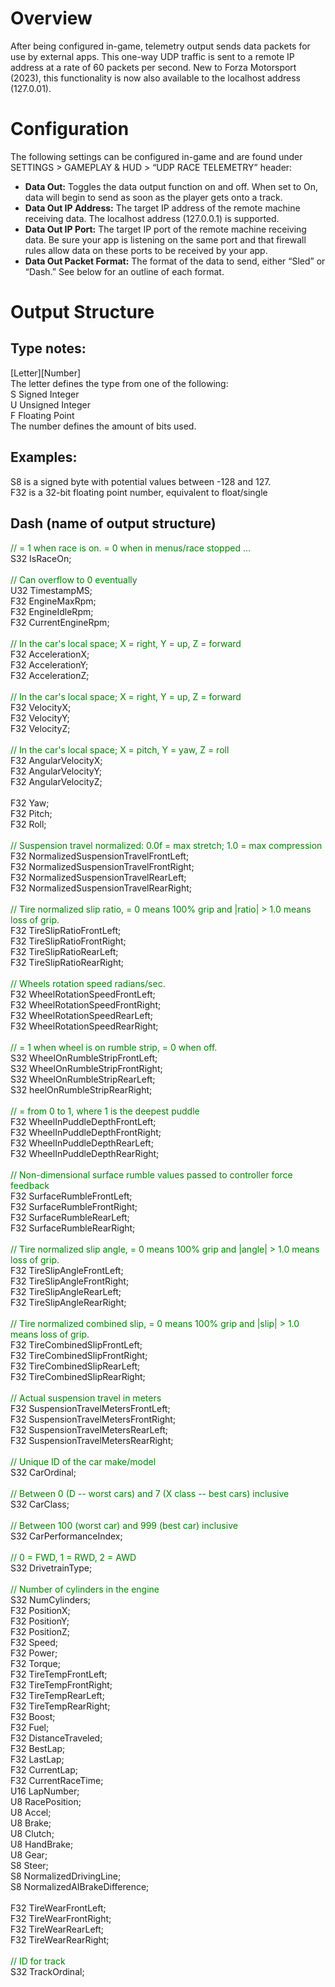 # Overview

After being configured in-game, telemetry output sends data packets for use by external apps. This one-way UDP traffic is sent to a remote IP address at a rate of 60 packets per second. New to Forza Motorsport (2023), this functionality is now also available to the localhost address (127.0.01).

# Configuration

The following settings can be configured in-game and are found under SETTINGS > GAMEPLAY & HUD > “UDP RACE TELEMETRY” header:

- **Data Out:** Toggles the data output function on and off. When set to On, data will begin to send as soon as the player gets onto a track.
- **Data Out IP Address:** The target IP address of the remote machine receiving data. The localhost address (127.0.0.1) is supported.
- **Data Out IP Port:** The target IP port of the remote machine receiving data. Be sure your app is listening on the same port and that firewall rules allow data on these ports to be received by your app.
- **Data Out Packet Format:** The format of the data to send, either “Sled” or “Dash.” See below for an outline of each format.

# Output Structure

## Type notes:

[Letter][Number]</br>
The letter defines the type from one of the following:</br>
S Signed Integer</br>
U Unsigned Integer</br>
F Floating Point</br>
The number defines the amount of bits used.</br>

## Examples:

S8 is a signed byte with potential values between -128 and 127.</br>
F32 is a 32-bit floating point number, equivalent to float/single
</br>

## Dash (name of output structure)

<span style="color: #008000;">// = 1 when race is on. = 0 when in menus/race stopped …</span></br>
S32 IsRaceOn;</br>
</br>
<span style="color: #008000;">// Can overflow to 0 eventually</span></br>
U32 TimestampMS;</br>
F32 EngineMaxRpm;</br>
F32 EngineIdleRpm;</br>
F32 CurrentEngineRpm;</br>
</br>
<span style="color: #008000;">// In the car's local space; X = right, Y = up, Z = forward</span></br>
F32 AccelerationX;</br>
F32 AccelerationY;</br>
F32 AccelerationZ;</br>
</br>
<span style="color: #008000;">// In the car's local space; X = right, Y = up, Z = forward</span></br>
F32 VelocityX;</br>
F32 VelocityY;</br>
F32 VelocityZ;</br>
</br>
<span style="color: #008000;">// In the car's local space; X = pitch, Y = yaw, Z = roll</span></br>
F32 AngularVelocityX;</br>
F32 AngularVelocityY;</br>
F32 AngularVelocityZ;</br>
</br>
F32 Yaw;</br>
F32 Pitch;</br>
F32 Roll;</br>
</br>
<span style="color: #008000;">// Suspension travel normalized: 0.0f = max stretch; 1.0 = max compression</span></br>
F32 NormalizedSuspensionTravelFrontLeft;</br>
F32 NormalizedSuspensionTravelFrontRight;</br>
F32 NormalizedSuspensionTravelRearLeft;</br>
F32 NormalizedSuspensionTravelRearRight;</br>
</br>
<span style="color: #008000;">// Tire normalized slip ratio, = 0 means 100% grip and |ratio| &gt; 1.0 means loss of grip.</span></br>
F32 TireSlipRatioFrontLeft;</br>
F32 TireSlipRatioFrontRight;</br>
F32 TireSlipRatioRearLeft;</br>
F32 TireSlipRatioRearRight;</br>
</br>
<span style="color: #008000;">// Wheels rotation speed radians/sec.</span></br>
F32 WheelRotationSpeedFrontLeft;</br>
F32 WheelRotationSpeedFrontRight;</br>
F32 WheelRotationSpeedRearLeft;</br>
F32 WheelRotationSpeedRearRight;</br>
</br>
<span style="color: #008000;">// = 1 when wheel is on rumble strip, = 0 when off.</span></br>
S32 WheelOnRumbleStripFrontLeft;</br>
S32 WheelOnRumbleStripFrontRight;</br>
S32 WheelOnRumbleStripRearLeft;</br>
S32 heelOnRumbleStripRearRight;</br>
</br>
<span style="color: #008000;">// = from 0 to 1, where 1 is the deepest puddle</span></br>
F32 WheelInPuddleDepthFrontLeft;</br>
F32 WheelInPuddleDepthFrontRight;</br>
F32 WheelInPuddleDepthRearLeft;</br>
F32 WheelInPuddleDepthRearRight;</br>
</br>
<span style="color: #008000;">// Non-dimensional surface rumble values passed to controller force feedback</span></br>
F32 SurfaceRumbleFrontLeft;</br>
F32 SurfaceRumbleFrontRight;</br>
F32 SurfaceRumbleRearLeft;</br>
F32 SurfaceRumbleRearRight;</br>
</br>
<span style="color: #008000;">// Tire normalized slip angle, = 0 means 100% grip and |angle| &gt; 1.0 means loss of grip.</span></br>
F32 TireSlipAngleFrontLeft;</br>
F32 TireSlipAngleFrontRight;</br>
F32 TireSlipAngleRearLeft;</br>
F32 TireSlipAngleRearRight;</br>
</br>
<span style="color: #008000;">// Tire normalized combined slip, = 0 means 100% grip and |slip| &gt; 1.0 means loss of grip.</span></br>
F32 TireCombinedSlipFrontLeft;</br>
F32 TireCombinedSlipFrontRight;</br>
F32 TireCombinedSlipRearLeft;</br>
F32 TireCombinedSlipRearRight;</br>
</br>
<span style="color: #008000;">// Actual suspension travel in meters</span></br>
F32 SuspensionTravelMetersFrontLeft;</br>
F32 SuspensionTravelMetersFrontRight;</br>
F32 SuspensionTravelMetersRearLeft;</br>
F32 SuspensionTravelMetersRearRight;</br>
</br>
<span style="color: #008000;">// Unique ID of the car make/model</span></br>
S32 CarOrdinal;</br>
</br>
<span style="color: #008000;">// Between 0 (D -- worst cars) and 7 (X class -- best cars) inclusive</span></br>
S32 CarClass;</br>
</br>
<span style="color: #008000;">// Between 100 (worst car) and 999 (best car) inclusive</span></br>
S32 CarPerformanceIndex;</br>
</br>
<span style="color: #008000;">// 0 = FWD, 1 = RWD, 2 = AWD</span></br>
S32 DrivetrainType;</br>
</br>
<span style="color: #008000;">// Number of cylinders in the engine</span></br>
S32 NumCylinders;</br>
F32 PositionX;</br>
F32 PositionY;</br>
F32 PositionZ;</br>
F32 Speed;</br>
F32 Power;</br>
F32 Torque;</br>
F32 TireTempFrontLeft;</br>
F32 TireTempFrontRight;</br>
F32 TireTempRearLeft;</br>
F32 TireTempRearRight;</br>
F32 Boost;</br>
F32 Fuel;</br>
F32 DistanceTraveled;</br>
F32 BestLap;</br>
F32 LastLap;</br>
F32 CurrentLap;</br>
F32 CurrentRaceTime;</br>
U16 LapNumber;</br>
U8 RacePosition;</br>
U8 Accel;</br>
U8 Brake;</br>
U8 Clutch;</br>
U8 HandBrake;</br>
U8 Gear;</br>
S8 Steer;</br>
S8 NormalizedDrivingLine;</br>
S8 NormalizedAIBrakeDifference;</br>
</br>
F32 TireWearFrontLeft;</br>
F32 TireWearFrontRight;</br>
F32 TireWearRearLeft;</br>
F32 TireWearRearRight;</br>
</br>
<span style="color: #008000;">// ID for track</span></br>
S32 TrackOrdinal;</div>
